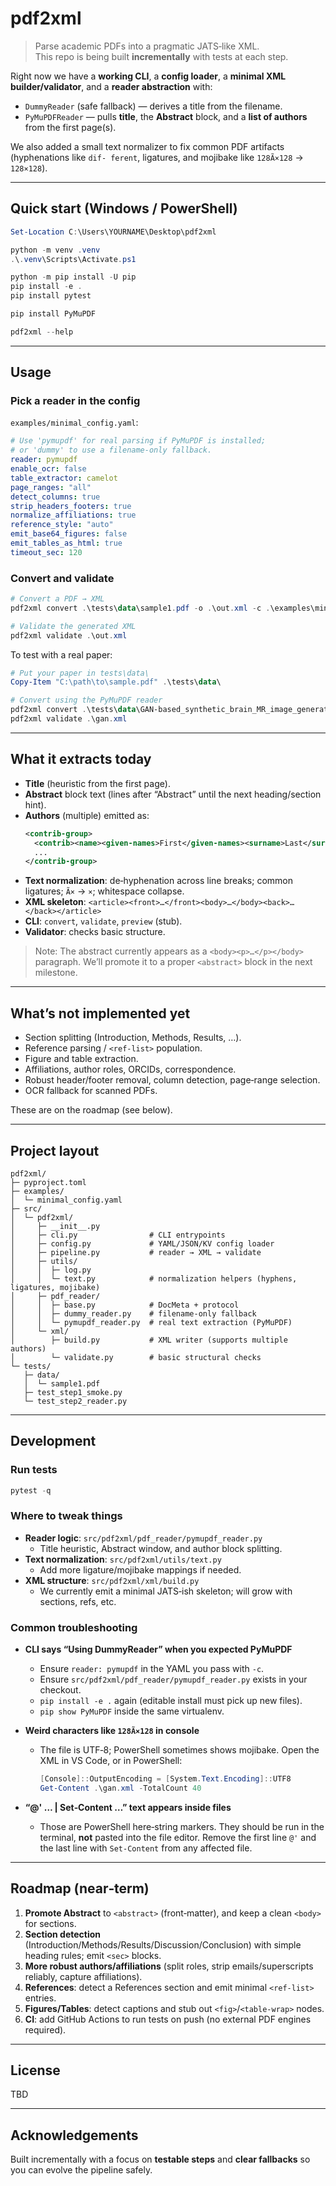 # pdf2xml

> Parse academic PDFs into a pragmatic JATS‑like XML.  
> This repo is being built **incrementally** with tests at each step.

Right now we have a **working CLI**, a **config loader**, a **minimal XML builder/validator**, and a **reader abstraction** with:
- `DummyReader` (safe fallback) — derives a title from the filename.
- `PyMuPDFReader` — pulls **title**, the **Abstract** block, and a **list of authors** from the first page(s).

We also added a small text normalizer to fix common PDF artifacts (hyphenations like `dif- ferent`, ligatures, and mojibake like `128Ã×128` → `128×128`).

---

## Quick start (Windows / PowerShell)

```powershell
Set-Location C:\Users\YOURNAME\Desktop\pdf2xml

python -m venv .venv
.\.venv\Scripts\Activate.ps1

python -m pip install -U pip
pip install -e .
pip install pytest

pip install PyMuPDF

pdf2xml --help
```

---

## Usage

### Pick a reader in the config

`examples/minimal_config.yaml`:
```yaml
# Use 'pymupdf' for real parsing if PyMuPDF is installed;
# or 'dummy' to use a filename-only fallback.
reader: pymupdf
enable_ocr: false
table_extractor: camelot
page_ranges: "all"
detect_columns: true
strip_headers_footers: true
normalize_affiliations: true
reference_style: "auto"
emit_base64_figures: false
emit_tables_as_html: true
timeout_sec: 120
```

### Convert and validate

```powershell
# Convert a PDF → XML
pdf2xml convert .\tests\data\sample1.pdf -o .\out.xml -c .\examples\minimal_config.yaml

# Validate the generated XML
pdf2xml validate .\out.xml
```

To test with a real paper:
```powershell
# Put your paper in tests\data\
Copy-Item "C:\path\to\sample.pdf" .\tests\data\

# Convert using the PyMuPDF reader
pdf2xml convert .\tests\data\GAN-based_synthetic_brain_MR_image_generation.pdf -o .\gan.xml -c .\examples\minimal_config.yaml
pdf2xml validate .\gan.xml
```

---

## What it extracts **today**

- **Title** (heuristic from the first page).
- **Abstract** block text (lines after “Abstract” until the next heading/section hint).
- **Authors** (multiple) emitted as:
  ```xml
  <contrib-group>
    <contrib><name><given-names>First</given-names><surname>Last</surname></name></contrib>
    ...
  </contrib-group>
  ```
- **Text normalization**: de‑hyphenation across line breaks; common ligatures; `Ã×` → `×`; whitespace collapse.
- **XML skeleton**: `<article><front>…</front><body>…</body><back>…</back></article>`
- **CLI**: `convert`, `validate`, `preview` (stub).
- **Validator**: checks basic structure.

> Note: The abstract currently appears as a `<body><p>…</p></body>` paragraph. We’ll promote it to a proper `<abstract>` block in the next milestone.

---

## What’s **not** implemented yet

- Section splitting (Introduction, Methods, Results, …).
- Reference parsing / `<ref-list>` population.
- Figure and table extraction.
- Affiliations, author roles, ORCIDs, correspondence.
- Robust header/footer removal, column detection, page‑range selection.
- OCR fallback for scanned PDFs.

These are on the roadmap (see below).

---

## Project layout

```
pdf2xml/
├─ pyproject.toml
├─ examples/
│  └─ minimal_config.yaml
├─ src/
│  └─ pdf2xml/
│     ├─ __init__.py
│     ├─ cli.py                # CLI entrypoints
│     ├─ config.py             # YAML/JSON/KV config loader
│     ├─ pipeline.py           # reader → XML → validate
│     ├─ utils/
│     │  ├─ log.py
│     │  └─ text.py            # normalization helpers (hyphens, ligatures, mojibake)
│     ├─ pdf_reader/
│     │  ├─ base.py            # DocMeta + protocol
│     │  ├─ dummy_reader.py    # filename‑only fallback
│     │  └─ pymupdf_reader.py  # real text extraction (PyMuPDF)
│     └─ xml/
│        ├─ build.py           # XML writer (supports multiple authors)
│        └─ validate.py        # basic structural checks
└─ tests/
   ├─ data/
   │  └─ sample1.pdf
   ├─ test_step1_smoke.py
   └─ test_step2_reader.py
```

---

## Development

### Run tests
```powershell
pytest -q
```

### Where to tweak things
- **Reader logic**: `src/pdf2xml/pdf_reader/pymupdf_reader.py`
  - Title heuristic, Abstract window, and author block splitting.
- **Text normalization**: `src/pdf2xml/utils/text.py`
  - Add more ligature/mojibake mappings if needed.
- **XML structure**: `src/pdf2xml/xml/build.py`
  - We currently emit a minimal JATS‑ish skeleton; will grow with sections, refs, etc.

### Common troubleshooting

- **CLI says “Using DummyReader” when you expected PyMuPDF**  
  - Ensure `reader: pymupdf` in the YAML you pass with `-c`.
  - Ensure `src/pdf2xml/pdf_reader/pymupdf_reader.py` exists in your checkout.
  - `pip install -e .` again (editable install must pick up new files).
  - `pip show PyMuPDF` inside the same virtualenv.

- **Weird characters like `128Ã×128` in console**  
  - The file is UTF‑8; PowerShell sometimes shows mojibake. Open the XML in VS Code, or in PowerShell:
    ```powershell
    [Console]::OutputEncoding = [System.Text.Encoding]::UTF8
    Get-Content .\gan.xml -TotalCount 40
    ```

- **“@' … | Set‑Content …” text appears inside files**  
  - Those are PowerShell here‑string markers. They should be run in the terminal, **not** pasted into the file editor. Remove the first line `@'` and the last line with `Set‑Content` from any affected file.

---

## Roadmap (near‑term)

1. **Promote Abstract** to `<abstract>` (front‑matter), and keep a clean `<body>` for sections.  
2. **Section detection** (Introduction/Methods/Results/Discussion/Conclusion) with simple heading rules; emit `<sec>` blocks.  
3. **More robust authors/affiliations** (split roles, strip emails/superscripts reliably, capture affiliations).  
4. **References**: detect a References section and emit minimal `<ref-list>` entries.  
5. **Figures/Tables**: detect captions and stub out `<fig>`/`<table-wrap>` nodes.  
6. **CI**: add GitHub Actions to run tests on push (no external PDF engines required).

---

## License
TBD

---

## Acknowledgements
Built incrementally with a focus on **testable steps** and **clear fallbacks** so you can evolve the pipeline safely.
